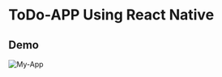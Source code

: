 # ToDo-APP Using React Native
## Demo
![My-App](https://user-images.githubusercontent.com/87248906/218343573-8d04a3e5-8678-4239-a422-8a3bfdb93acc.gif)
